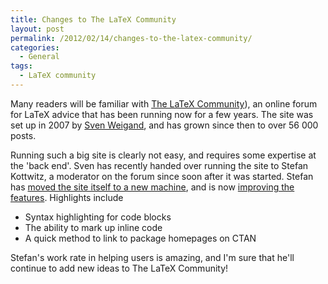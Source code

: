 ```yaml
---
title: Changes to The LaTeX Community
layout: post
permalink: /2012/02/14/changes-to-the-latex-community/
categories:
  - General
tags:
  - LaTeX community
---
```

Many readers will be familiar with [The LaTeX Community](https://latex.org/forum/)), an online forum for LaTeX advice that has been running now for a few years. The site was set up in 2007 by [Sven Weigand](http://www.sven-wiegand.de/), and has grown since then to over 56 000 posts.

Running such a big site is clearly not easy, and requires some expertise at the 'back end'. Sven has recently handed over running the site to Stefan Kottwitz, a moderator on the forum since soon after it was started. Stefan has [moved the site itself to a new machine](https://latex.org/forum/index.php?option=com_content&amp;view=article&amp;id=418:latex-communityorg-moves-to-a-new-server&amp;catid=43:news-latex-community&amp;Itemid=111), and is now [improving the features](https://latex.org/forum/index.php?option=com_content&amp;view=article&amp;id=420:new-maintainer&amp;catid=43:news-latex-community&amp;Itemid=111). Highlights include

- Syntax highlighting for code blocks
- The ability to mark up inline code
- A quick method to link to package homepages on CTAN

Stefan's work rate in helping users is amazing, and I'm sure that he'll continue to add new ideas to The LaTeX Community!

